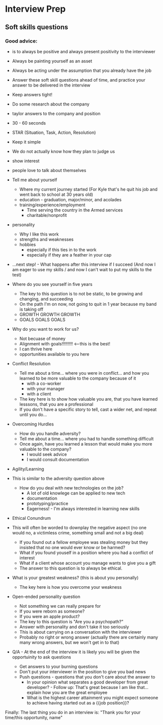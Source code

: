 # Interview Prep
## Soft skills questions
### Good advice:
 - is to always be positive and always present positivity to the interviewer
 - Always be painting yourself as an asset
 - Always be acting under the assumption that you already have the job
 - Answer these soft skill questions ahead of time, and practice your answer to be delivered in the interview
 - Keep answers tight!
 - Do some research about the company
 - taylor answers to the company and position
 - 30 - 60 seconds
 - STAR (Situation, Task, Action, Resolution)
 - Keep it simple
 - We do not actually know how they plan to judge us
 - show interest
 - people love to talk about themselves

 - Tell me about yourself
   - Where my current journey started (For Kyle that's he quit his job and went back to school at 30 years old)
   - education - graduation, major/minor, and acolades
   - training/experience/employment
     - Time serving the country in the Armed services
     - charitable/nonprofit
 - personality
   - Why I like this work
   - strengths and weaknesses
   - hobbies
     - especially if this ties in to the work
     - especially if they are a feather in your cap
 - ...next step! - What happens after this interview if I succeed (And now I am eager to use my skills / and now I can't wait to put my skills to the test)

 - Where do you see yourself in five years
   - The key to this question is to not be static, to be growing and changing, and succeeding
   - On the path I'm on now, not going to quit in 1 year because my band is taking off
   - GROWTH GROWTH GROWTH
   - GOALS GOALS GOALS

 - Why do you want to work for us?
   - Not becuase of money
   - Alignment with goals!!!!!!!!! <--this is the best!
   - I can thrive here
   - opportunities available to you here


 - Conflict Resolution
   - Tell me about a time... where you were in conflict... and how you learned to be more valuable to the company because of it
     - with a co-worker
     - with your manager
     - with a client
   - The key here is to show how valuable you are, that you have learned lesssons, that you are a professional
   - If you don't have a specific story to tell, cast a wider net, and repeat until you do...
 
 - Overcoming Hurdles
   - How do you handle adversity?
   - Tell me about a time... where you had to handle something difficult
   - Once again, have you learned a lesson that would make you more valuable to the company?
     - I would seek advice
     - I would consult documentation

 - Agility/Learning
 - This is similar to the adversity question above
   - How do you deal with new technologies on the job?
     - A lot of old knowlege can be applied to new tech
     - documentation
     - prototyping/practice
     - Eagerness! - I'm always interested in learning new skills

   
 - Ethical Conundrum
 - This will often be worded to downplay the negative aspect (no one would no, a victimless crime, something small and not a big deal)
   - If you found out a fellow employee was stealing money but they insisted that no one would ever know or be harmed?
   - What if you found youself in a position where you had a conflict of interest
   - What if a client whose account you manage wants to give you a gift
   - The answer to this question is to always be ethical. 

 - What is your greatest weakness? (this is about you personally)
   - The key here is how you overcome your weakness

 - Open-ended personality question
   - Not something we can really prepare for
   - If you were reborn as someone?
   - If you were an apple product?
   - The key to this question is "Are you a psychopath?"
   - Answer with personality and don't take it too seriously
   - This is about carrying on a conversation with the interviewer
   - Probably no right or wrong answer (actually there are certainly many many wrong answers, but we won't get in to that)


 - Q/A - At the end of the interview it is likely you will be given the opportuinity to ask questions
   - Get answers to your burning questions
   - Don't put your interviewer in the position to give you bad news
   - Push questions - questions that you don't care about the answer to
     - In your opinion what separates a good developer from great developer? - Follow up: That's great because I am like that... explain how you are the great employee
     - What is the highest career attainment you might expect someone to achieve having started out as a {{job position}}?
    
Finally:
The last thing you do in an interview is: "Thank you for your time/this opportunity, name"
